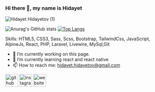 ### Hi there 👋, my name is Hidayet

![Hidayet Hidayetov (1)](https://user-images.githubusercontent.com/16389174/200059525-61687e56-f832-42ba-922e-3a07fce7d012.png)

![Anurag's GitHub stats](https://github-readme-stats.vercel.app/api?username=Hlife97&hide=contribs,prs)
[![Top Langs](https://github-readme-stats.vercel.app/api/top-langs/?username=Hlife97&layout=compact)](https://github.com/anuraghazra/github-readme-stats)


Skills:  HTML5, CSS3, Sass, Scss, Bootstrap, TailwindCss, JavaScript, AlpineJs, React, PHP, Laravel, Livewire, MySql,Git 
- 🔭 I’m currently working on this page. 
- 🌱 I’m currently learning react and react native
- 📫 How to reach me: hidayet.hidayetov@gmail.com 


[<img src='https://cdn.jsdelivr.net/npm/simple-icons@3.0.1/icons/github.svg' alt='github' height='40'>](https://github.com/Hlife97)  [<img src='https://cdn.jsdelivr.net/npm/simple-icons@3.0.1/icons/instagram.svg' alt='instagram' height='40'>](https://www.instagram.com/thehid0/)  [<img src='https://cdn.jsdelivr.net/npm/simple-icons@3.0.1/icons/icloud.svg' alt='website' height='40'>](http://hoverf1.com/)  
